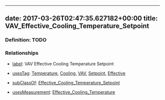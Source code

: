 
---
date: 2017-03-26T02:47:35.627182+00:00
title: VAV_Effective_Cooling_Temperature_Setpoint
---
### Definition: TODO

### Relationships

* [label](http://www.w3.org/2000/01/rdf-schema#label): VAV Effective Cooling Temperature Setpoint

* [usesTag](https://brickschema.org/schema/1.0/BrickFrame#usesTag): [Temperature](https://brickschema.org/schema/1.0/BrickTag#Temperature), [Cooling](https://brickschema.org/schema/1.0/BrickTag#Cooling), [VAV](https://brickschema.org/schema/1.0/BrickTag#VAV), [Setpoint](https://brickschema.org/schema/1.0/BrickTag#Setpoint), [Effective](https://brickschema.org/schema/1.0/BrickTag#Effective)

* [subClassOf](http://www.w3.org/2000/01/rdf-schema#subClassOf): [Effective_Cooling_Temperature_Setpoint](https://brickschema.org/schema/1.0/Brick#Effective_Cooling_Temperature_Setpoint)

* [usesMeasurement](https://brickschema.org/schema/1.0/BrickFrame#usesMeasurement): [Effective_Cooling_Temperature](https://brickschema.org/schema/1.0/Brick#Effective_Cooling_Temperature)
